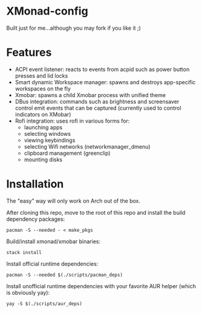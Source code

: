 # XMonad-config

Built just for me...although you may fork if you like it ;)

# Features

* ACPI event listener: reacts to events from acpid such as power button presses
  and lid locks
* Smart dynamic Workspace manager: spawns and destroys app-specific workspaces
  on the fly
* Xmobar: spawns a child Xmobar process with unified theme
* DBus integration: commands such as brightness and screensaver control emit
  events that can be captured (currently used to control indicators on XMobar)
* Rofi integration: uses rofi in various forms for:
   * launching apps
   * selecting windows
   * viewing keybindings
   * selecting Wifi networks (networkmanager_dmenu)
   * clipboard management (greenclip)
   * mounting disks

# Installation

The "easy" way will only work on Arch out of the box.

After cloning this repo, move to the root of this repo and install the build
dependency packages:

```
pacman -S --needed - < make_pkgs
```

Build/install xmonad/xmobar binaries:

```
stack install
```

Install official runtime dependencies:

```
pacman -S --needed $(./scripts/pacman_deps)
```

Install unofficial runtime dependencies with your favorite AUR helper (which is
obviously yay):

```
yay -S $(./scripts/aur_deps)
```
